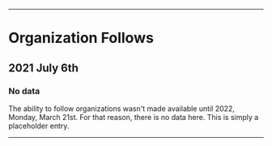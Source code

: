 
***

# Organization Follows

## 2021 July 6th

### No data

The ability to follow organizations wasn't made available until 2022, Monday, March 21st. For that reason, there is no data here. This is simply a placeholder entry.

***
